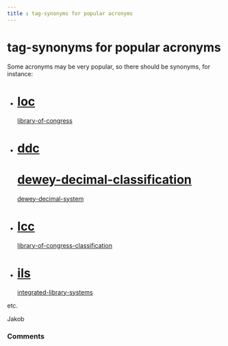 ```yaml
---
title : tag-synonyms for popular acronyms
---
```

tag-synonyms for popular acronyms
=====================
Some acronyms may be very popular, so there should be synonyms, for
instance:

-   [loc](http://libraries.stackexchange.com/questions/tagged/loc "show questions tagged 'loc'")
    =
    [library-of-congress](http://libraries.stackexchange.com/questions/tagged/library-of-congress "show questions tagged 'library-of-congress'")
-   [ddc](http://libraries.stackexchange.com/questions/tagged/ddc "show questions tagged 'ddc'")
    =
    [dewey-decimal-classification](http://libraries.stackexchange.com/questions/tagged/dewey-decimal-classification "show questions tagged 'dewey-decimal-classification'")
    =
    [dewey-decimal-system](http://libraries.stackexchange.com/questions/tagged/dewey-decimal-system "show questions tagged 'dewey-decimal-system'")
-   [lcc](http://libraries.stackexchange.com/questions/tagged/lcc "show questions tagged 'lcc'")
    =
    [library-of-congress-classification](http://libraries.stackexchange.com/questions/tagged/library-of-congress-classification "show questions tagged 'library-of-congress-classification'")
-   [ils](http://libraries.stackexchange.com/questions/tagged/ils "show questions tagged 'ils'")
    =
    [integrated-library-systems](http://libraries.stackexchange.com/questions/tagged/integrated-library-systems "show questions tagged 'integrated-library-systems'")

etc.

Jakob

### Comments ###


